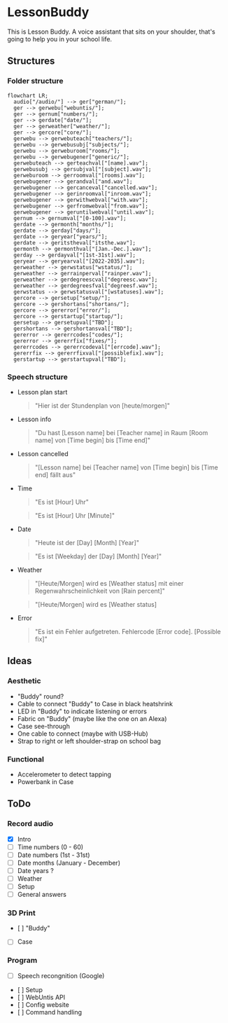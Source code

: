 # LessonBuddy
This is Lesson Buddy. A voice assistant that sits on your shoulder, that's going to help you in your school life.
## Structures
### Folder structure
```mermaid
flowchart LR;
  audio["/audio/"] --> ger["german/"];
  ger --> gerwebu["webuntis/"];
  ger --> gernum["numbers/"];
  ger --> gerdate["date/"];
  ger --> gerweather["weather/"];
  ger --> gercore["core/"];
  gerwebu --> gerwebuteach["teachers/"];
  gerwebu --> gerwebusubj["subjects/"];
  gerwebu --> gerweburoom["rooms/"];
  gerwebu --> gerwebugener["generic/"];
  gerwebuteach --> gerteachval["[name].wav"];
  gerwebusubj --> gersubjval["[subject].wav"];
  gerweburoom --> gerroomval["[rooms].wav"];
  gerwebugener --> gerandval["and.wav"];
  gerwebugener --> gercanceval["cancelled.wav"];
  gerwebugener --> gerinroomval["inroom.wav"];
  gerwebugener --> gerwithwebval["with.wav"];
  gerwebugener --> gerfromwebval["from.wav"];
  gerwebugener --> geruntilwebval["until.wav"];
  gernum --> gernumval["[0-100].wav"];
  gerdate --> germonth["months/"];
  gerdate --> gerday["days/"];
  gerdate --> geryear["years/"];
  gerdate --> geritstheval["itsthe.wav"];
  germonth --> germonthval["[Jan.-Dec.].wav"];
  gerday --> gerdayval["[1st-31st].wav"];
  geryear --> geryearval["[2022-2035].wav"];
  gerweather --> gerwstatus["wstatus/"];
  gerweather --> gerrainperval["rainper.wav"];
  gerweather --> gerdegreescval["degreesc.wav"];
  gerweather --> gerdegreesfval["degreesf.wav"];
  gerwstatus --> gerwstatusval["[wstatuses].wav"];
  gercore --> gersetup["setup/"];
  gercore --> gershortans["shortans/"];
  gercore --> gererror["error/"];
  gercore --> gerstartup["startup/"];
  gersetup --> gersetupval["TBD"];
  gershortans --> gershortansval["TBD"];
  gererror --> gererrcodes["codes/"];
  gererror --> gererrfix["fixes/"];
  gererrcodes --> gererrcodeval["[errcode].wav"];
  gererrfix --> gererrfixval["[possiblefix].wav"];
  gerstartup --> gerstartupval["TBD"];
```
### Speech structure
- Lesson plan start
  > "Hier ist der Stundenplan von [heute/morgen]"
- Lesson info
  > "Du hast [Lesson name] bei [Teacher name] in Raum [Room name] von [Time begin] bis [Time end]"
- Lesson cancelled
  > "[Lesson name] bei [Teacher name] von [Time begin] bis [Time end] fällt aus"
- Time
  > "Es ist [Hour] Uhr"

  > "Es ist [Hour] Uhr [Minute]"
- Date
  > "Heute ist der [Day] [Month] [Year]"

  > "Es ist [Weekday] der [Day] [Month] [Year]"
- Weather
  > "[Heute/Morgen] wird es [Weather status] mit einer Regenwahrscheinlichkeit von [Rain percent]"

  > "[Heute/Morgen] wird es [Weather status]
- Error
  > "Es ist ein Fehler aufgetreten. Fehlercode [Error code]. [Possible fix]"

## Ideas
### Aesthetic
- "Buddy" round?
- Cable to connect "Buddy" to Case in black heatshrink
- LED in "Buddy" to indicate listening or errors
- Fabric on "Buddy" (maybe like the one on an Alexa)
- Case see-through
- One cable to connect (maybe with USB-Hub)
- Strap to right or left shoulder-strap on school bag

### Functional
- Accelerometer to detect tapping
- Powerbank in Case

## ToDo
### Record audio
- [X] Intro
- [ ] Time numbers (0 - 60)
- [ ] Date numbers (1st - 31st)
- [ ] Date months (January - December)
- [ ] Date years ?
- [ ] Weather
- [ ] Setup
- [ ] General answers

### 3D Print
- [ ] "Buddy"
- [ ] Case

### Program
- [ ] Speech recongnition (Google)
- [ ] Setup
- [ ] WebUntis API
- [ ] Config website
- [ ] Command handling
